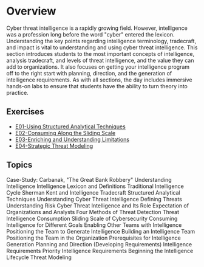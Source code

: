 # Overview

Cyber threat intelligence is a rapidly growing field. However, intelligence was a profession long before the word "cyber" entered the lexicon. Understanding the key points regarding intelligence terminology, tradecraft, and impact is vital to understanding and using cyber threat intelligence. This section introduces students to the most important concepts of intelligence, analysis tradecraft, and levels of threat intelligence, and the value they can add to organizations. It also focuses on getting your intelligence program off to the right start with planning, direction, and the generation of intelligence requirements. As with all sections, the day includes immersive hands-on labs to ensure that students have the ability to turn theory into practice.

## Exercises

* [E01-Using Structured Analytical Techniques](https://github.com/WeaveryHeavy/Threat-Intelligence-Tradecraft/blob/master/1%20Cyber%20Threat%20Intelligence%20and%20Requirements/Exercises/E1-Using%20Structured%20Analytical%20Techniques.md)
* [E02-Consuming Along the Sliding Scale](https://github.com/WeaveryHeavy/Threat-Intelligence-Tradecraft/blob/master/1%20Cyber%20Threat%20Intelligence%20and%20Requirements/Exercises/E2-Consuming%20Along%20the%20Sliding%20Scale)
* [E03-Enriching and Understanding Limitations](https://github.com/WeaveryHeavy/Threat-Intelligence-Tradecraft/blob/master/1%20Cyber%20Threat%20Intelligence%20and%20Requirements/Exercises/E3-Strategic%20Threat%20Modeling.md)
* [E04-Strategic Threat Modeling](https://github.com/WeaveryHeavy/Threat-Intelligence-Tradecraft/blob/master/1%20Cyber%20Threat%20Intelligence%20and%20Requirements/Exercises/E4-Enriching%20and%20Understanding%20Limitations.md)


## Topics

Case-Study: Carbanak, "The Great Bank Robbery"
Understanding Intelligence
Intelligence Lexicon and Definitions
Traditional Intelligence Cycle
Sherman Kent and Intelligence Tradecraft
Structured Analytical Techniques
Understanding Cyber Threat Intelligence
Defining Threats
Understanding Risk
Cyber Threat Intelligence and Its Role
Expectation of Organizations and Analysts
Four Methods of Threat Detection
Threat Intelligence Consumption
Sliding Scale of Cybersecurity
Consuming Intelligence for Different Goals
Enabling Other Teams with Intelligence
Positioning the Team to Generate Intelligence
Building an Intelligence Team
Positioning the Team in the Organization
Prerequisites for Intelligence Generation
Planning and Direction (Developing Requirements)
Intelligence Requirements
Priority Intelligence Requirements
Beginning the Intelligence Lifecycle
Threat Modeling
